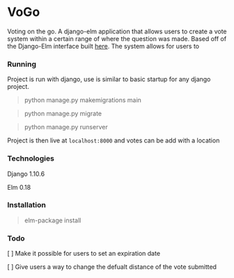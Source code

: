 # VoGo

Voting on the go. A django-elm application that allows users to create a vote system within a certain range of where the question was made. Based off of the Django-Elm interface built [here](https://github.com/dmattia/django-elm). The system allows for users to

### Running
Project is run with django, use is similar to basic startup for any django project.
> python manage.py makemigrations main

> python manage.py migrate

> python manage.py runserver

Project is then live at `localhost:8000` and votes can be add with a location

### Technologies
Django 1.10.6

Elm 0.18

### Installation

> elm-package install

### Todo

[ ] Make it possible for users to set an expiration date

[ ] Give users a way to change the defualt distance of the vote submitted 
